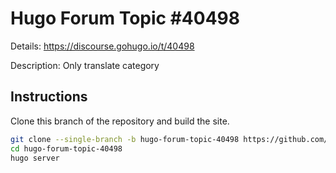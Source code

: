 # Hugo Forum Topic #40498

Details: <https://discourse.gohugo.io/t/40498>

Description: Only translate category

## Instructions

Clone this branch of the repository and build the site.

```bash
git clone --single-branch -b hugo-forum-topic-40498 https://github.com/jmooring/hugo-testing hugo-forum-topic-40498
cd hugo-forum-topic-40498
hugo server
```
